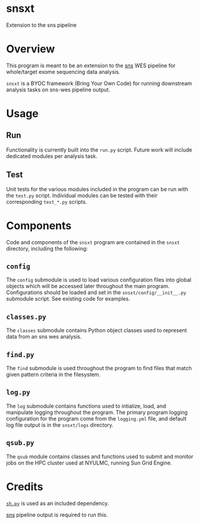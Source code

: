 # snsxt
Extension to the sns pipeline

# Overview

This program is meant to be an extension to the [sns](https://github.com/NYU-Molecular-Pathology/sns) WES pipeline for whole/target exome sequencing data analysis. 

`snsxt` is a BYOC framework (Bring Your Own Code) for running downstream analysis tasks on sns-wes pipeline output. 

# Usage

## Run

Functionality is currently built into the `run.py` script. Future work will include dedicated modules per analysis task. 

## Test

Unit tests for the various modules included in the program can be run with the `test.py` script. Individual modules can be tested with their corresponding `test_*.py` scripts.

# Components

Code and components of the `snsxt` program are contained in the `snsxt` directory, including the following:

## `config`

The `config` submodule is used to load various configuration files into global objects which will be accessed later throughout the main program. Configurations should be loaded and set in the `snsxt/config/__init__.py` submodule script. See existing code for examples.

## `classes.py`

The `classes` submodule contains Python object classes used to represent data from an sns wes analysis. 

## `find.py`

The `find` submodule is used throughout the program to find files that match given pattern criteria in the filesystem.

## `log.py`

The `log` submodule contains functions used to intialize, load, and manipulate logging throughout the program. The primary program logging configuration for the program come from the `logging.yml` file, and default log file output is in the `snsxt/logs` directory.

## `qsub.py`

The `qsub` module contains classes and functions used to submit and monitor jobs on the HPC cluster used at NYULMC, running Sun Grid Engine. 

# Credits

[`sh.py`](https://github.com/amoffat/sh) is used as an included dependency.

[sns](https://github.com/NYU-Molecular-Pathology/sns) pipeline output is required to run this. 
